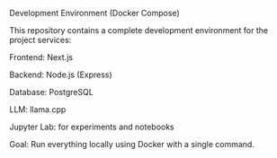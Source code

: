 Development Environment (Docker Compose)

This repository contains a complete development environment for the project services:

Frontend: Next.js

Backend: Node.js (Express)

Database: PostgreSQL

LLM: llama.cpp

Jupyter Lab: for experiments and notebooks

Goal: Run everything locally using Docker with a single command.
